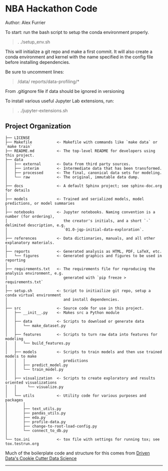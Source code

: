 NBA Hackathon Code
==============================
Author: Alex Furrier

To start: run the bash script to setup the conda
environment properly.

> . ./setup_env.sh

This will initialize a git repo and make a first commit. It will also create a conda environment and
kernel with the name specified in the config file before installing dependencies.

Be sure to uncomment lines:

> /data/
> reports/data-profiling/*

From .gitignore file if data should be ignored in versioning

To install various useful Jupyter Lab extensions, run:

> . ./jupyter-extensions.sh

Project Organization
------------

    ├── LICENSE
    ├── Makefile           <- Makefile with commands like `make data` or `make train`
    ├── README.md          <- The top-level README for developers using this project.
    ├── data
    │   ├── external       <- Data from third party sources.
    │   ├── interim        <- Intermediate data that has been transformed.
    │   ├── processed      <- The final, canonical data sets for modeling.
    │   └── raw            <- The original, immutable data dump.
    │
    ├── docs               <- A default Sphinx project; see sphinx-doc.org for details
    │
    ├── models             <- Trained and serialized models, model predictions, or model summaries
    │
    ├── notebooks          <- Jupyter notebooks. Naming convention is a number (for ordering),
    │                         the creator's initials, and a short `-` delimited description, e.g.
    │                         `01.0-jqp-initial-data-exploration`.
    │
    ├── references         <- Data dictionaries, manuals, and all other explanatory materials.
    │
    ├── reports            <- Generated analysis as HTML, PDF, LaTeX, etc.
    │   └── figures        <- Generated graphics and figures to be used in reporting
    │
    ├── requirements.txt   <- The requirements file for reproducing the analysis environment, e.g.
    │                         generated with `pip freeze > requirements.txt`
	|
    ├── setup.sh           <- Script to initiailize git repo, setup a conda virtual environment  
    │                         and install dependencies.
    │
    ├── src                <- Source code for use in this project.
    │   ├── __init__.py    <- Makes src a Python module
    │   │
    │   ├── data           <- Scripts to download or generate data
    │   │   └── make_dataset.py
    │   │
    │   ├── features       <- Scripts to turn raw data into features for modeling
    │   │   └── build_features.py
    │   │
    │   ├── models         <- Scripts to train models and then use trained models to make
    │   │   │                 predictions
    │   │   ├── predict_model.py
    │   │   └── train_model.py
    │   │
    │   ├── visualization  <- Scripts to create exploratory and results oriented visualizations
    │   │     └── visualize.py
    │   │ 
    │   └── utils          <- Utility code for various purposes and packages
    │       │                 
    │       ├── text_utils.py
    │       ├── pandas_utils.py
    │       ├── eda.py
    │       ├── profile-data.py
    │       ├── change-to-root-load-config.py
    │       └── connect_to_db.py
    │       
    └── tox.ini            <- tox file with settings for running tox; see tox.testrun.org



Much of the boilerplate code and structure for this comes from [Driven Data's Cookie Cutter Data Science](https://github.com/drivendata/cookiecutter-data-science)

--------